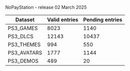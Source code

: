 NoPayStation - release 02 March 2025

|  Dataset  |Valid entries|Pending entries|
|-----------|-------------|---------------|
| PS3_GAMES |     8023    |      1140     |
|  PS3_DLCS |    12143    |     10437     |
| PS3_THEMES|     994     |      550      |
|PS3_AVATARS|     1777    |      1144     |
| PS3_DEMOS |     489     |       20      |